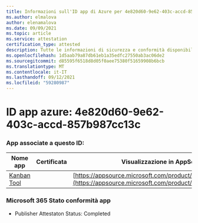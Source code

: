 ```yaml
---
title: Informazioni sull'ID app di Azure per 4e820d60-9e62-403c-accd-857b987cc13c
ms.author: elmalova
author: elenamalova
ms.date: 09/09/2021
ms.topic: article
ms.service: attestation
certification_type: attested
description: Tutte le informazioni di sicurezza e conformità disponibili per 4e820d60-9e62-403c-accd-857b987cc13c.
ms.openlocfilehash: 1d5aab79a87db61eb1a35edfc27550ab3ac06de2
ms.sourcegitcommit: d85595f6518d8d05f0aee75380f51659908b6bcb
ms.translationtype: MT
ms.contentlocale: it-IT
ms.lasthandoff: 09/12/2021
ms.locfileid: "59280987"
---
```

# <a name="azure-app-id-4e820d60-9e62-403c-accd-857b987cc13c"></a>ID app azure: 4e820d60-9e62-403c-accd-857b987cc13c


### <a name="apps-associated-with-this-id"></a>App associate a questo ID:
| **Nome app** | **Certificata** | **Visualizzazione in AppSource** |
|--------------|---------------|-----------------------|
| [Kanban Tool](https://docs.microsoft.com/microsoft-365-app-certification/forward/WA200002121) |  | [https://appsource.microsoft.com/product/office/WA200002121](https://appsource.microsoft.com/product/office/WA200002121) |

### <a name="microsoft-365-app-compliance-status"></a>Microsoft 365 Stato conformità app
- Publisher Attestaton Status: Completed
